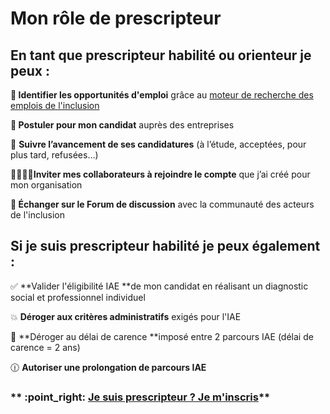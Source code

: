# Mon rôle de prescripteur

## En tant que prescripteur habilité ou orienteur je peux :&#x20;

**🔎 Identifier les opportunités d'emploi** grâce au [moteur de recherche des emplois de l'inclusion](https://emplois.inclusion.beta.gouv.fr)

**📝 Postuler pour mon candidat** auprès des entreprises

&#x20;🔬 **Suivre l’avancement de ses candidatures** (à l’étude, acceptées, pour plus tard, refusées…)

**🧍‍♀️🧍‍♂️Inviter mes collaborateurs à rejoindre le compte** que j’ai créé pour mon organisation

**💬 Échanger sur le Forum de discussion** avec la communauté des acteurs de l'inclusion

## Si je suis prescripteur habilité je peux également :&#x20;

✅ **Valider l'éligibilité IAE **de mon candidat en réalisant un diagnostic social et professionnel individuel

💥  **Déroger aux critères administratifs** exigés pour l'IAE

💫 **Déroger au délai de carence **imposé entre 2 parcours IAE (délai de carence = 2 ans)

🕧 **Autoriser une prolongation de parcours IAE**



### **    **:point\_right:** **[**Je suis prescripteur ? Je m'inscris**](https://emplois.inclusion.beta.gouv.fr)****
